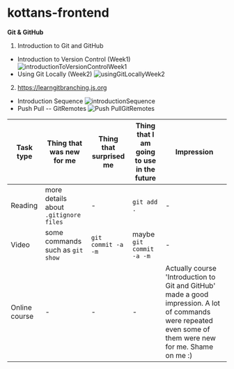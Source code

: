 # kottans-frontend

**Git & GitHub**
1. Introduction to Git and GitHub
- Introduction to Version Control (Week1)
![introductionToVersionControlWeek1](https://user-images.githubusercontent.com/62079032/182933824-e09805a1-da28-4587-939a-7db1f5a522af.png)
- Using Git Locally (Week2)
![usingGitLocallyWeek2](https://user-images.githubusercontent.com/62079032/182933925-7823e1ae-b2a5-4803-bb8e-d63c5d513782.png)
  
2. https://learngitbranching.js.org
- Introduction Sequence
![introductionSequence](https://user-images.githubusercontent.com/62079032/182934033-544d513e-064a-46f4-b82c-8922f1329fab.png)
- Push Pull -- GitRemotes
![Push PullGitRemotes](https://user-images.githubusercontent.com/62079032/182934136-f1a186ee-91d3-4785-a9a6-9475fd78e1dc.png)


| Task type  | Thing that was new for me | Thing that surprised me | Thing that I am going to use in the future| Impression |
| ------------- | ------------- | ------------- | ------------- | ------------- |
| Reading  | more details about `.gitignore files` | - | `git add .`|-|
| Video  | some commands such as `git show` | `git commit -a -m` | maybe `git commit -a -m` |-|
| Online course  |-|-|-| Actually course 'Introduction to Git and GitHub' made a good impression. A lot of commands were repeated even some of them were new for me. Shame on me :)|
